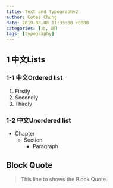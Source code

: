 ```yaml
---
title: Text and Typography2
author: Cotes Chung
date: 2019-08-08 11:33:00 +0800
categories: [文, 词]
tags: [typography]
---
```



## 1 中文Lists

### 1-1 中文Ordered list

1. Firstly
2. Secondly
3. Thirdly

### 1-2 中文Unordered list

- Chapter
  - Section
    - Paragraph

## Block Quote

> This line to shows the Block Quote.